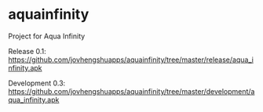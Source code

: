 # aquainfinity
Project for Aqua Infinity

Release 0.1: https://github.com/jovhengshuapps/aquainfinity/tree/master/release/aqua_infinity.apk

Development 0.3: https://github.com/jovhengshuapps/aquainfinity/tree/master/development/aqua_infinity.apk